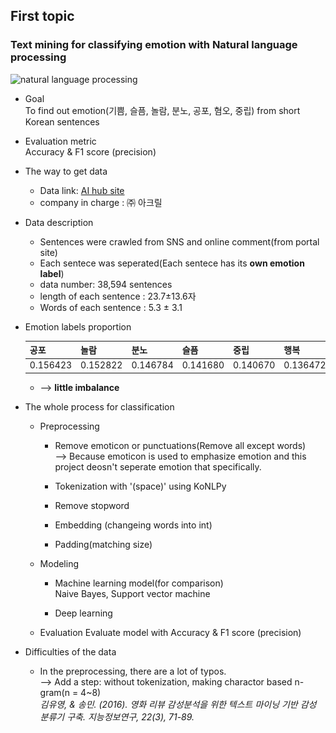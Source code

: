 ## First topic 

### Text mining for classifying emotion with Natural language processing
![natural language processing](자연어처리.png)  

* Goal  
To find out emotion(기쁨, 슬픔, 놀람, 분노, 공포, 혐오, 중립) from short Korean sentences

* Evaluation metric  
Accuracy & F1 score (precision)

* The way to get data  
  * Data link: [AI hub site](http://www.aihub.or.kr/keti_data_board/language_intelligence)
  * company in charge : ㈜ 아크릴

* Data description  
  * Sentences were crawled from SNS and online comment(from portal site)
  * Each sentece was seperated(Each sentece has its **own emotion label**)
  * data number: 38,594 sentences
  * length of each sentence : 23.7±13.6자
  * Words of each sentence : 5.3 ± 3.1
  
    

  
* Emotion labels proportion

  공포 |놀람 |분노 |슬픔 |중립 |행복 |혐오 |sum      
  --- | --- | --- | --- | --- | --- | --- |---
  |0.156423|0.152822|0.146784|0.141680|0.140670|0.136472|0.125149|1

  * --> **little imbalance**

* The whole process for classification  
  * Preprocessing  
    * Remove emoticon or punctuations(Remove all except words)  
    --> Because emoticon is used to emphasize emotion and this project deosn't seperate emotion that specifically.

    * Tokenization with '(space)' using KoNLPy 
    * Remove stopword
    * Embedding (changeing words into int)
    * Padding(matching size)

  * Modeling
    * Machine learning model(for comparison)  
      Naive Bayes, Support vector machine

    * Deep learning

  * Evaluation
    Evaluate model with Accuracy & F1 score (precision)


* Difficulties of the data
  * In the preprocessing, there are a lot of typos.  
  --> Add a step: without tokenization, making charactor based n-gram(n = 4~8)    
   _김유영, & 송민. (2016). 영화 리뷰 감성분석을 위한 텍스트 마이닝 기반 감성 분류기 구축. 지능정보연구, 22(3), 71-89._

